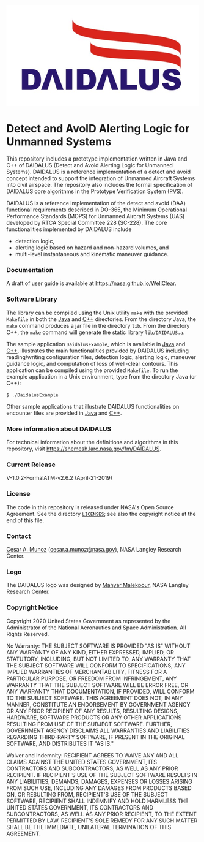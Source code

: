 ![](docs/DAIDALUS.jpeg "")

Detect and AvoID Alerting Logic for Unmanned Systems
========

This repository includes a prototype implementation written in Java and
C++ of DAIDALUS (Detect and Avoid Alerting Logic for Unmanned Systems).
DAIDALUS is a reference implementation of a detect and avoid concept
intended to support the integration of Unmanned Aircraft Systems into
civil airspace.
The repository also includes the formal specification
of DAIDALUS core algorithms in the Prototype Verification System ([PVS](http://pvs.csl.sri.com)).

DAIDALUS is a
reference implementation of the detect and avoid (DAA) functional
requirements  described in DO-365, the Minimum Operational Performance Standards (MOPS)
for Unmanned Aircraft Systems (UAS)  developed by RTCA
Special Committee 228 (SC-228). The core functionalities implemented by DAIDALUS include

*  detection logic,
*  alerting logic based on hazard and non-hazard volumes, and
*  multi-level instantaneous and kinematic maneuver guidance.

### Documentation

A draft of user guide is available at https://nasa.github.io/WellClear. 

### Software Library
The library can be compiled using the Unix utility `make` with the
provided `Makefile` in both the [Java](Java/Makefile) and
[C++](C++/Makefile) directories. From the directory Java,
the `make` command produces a jar file in the directory `lib`.
From the directory C++, the `make` command will generate the static library
`lib/DAIDALUS.a`.

The sample application `DaidalusExample`, which is available in
[Java](Java/src/DaidalusExample.java) and
[C++](C++/src/DaidalusExample.cpp), illustrates the main
functionalities provided by DAIDALUS including reading/writing
configuration files, detection logic, alerting logic, maneuver
guidance logic, and computation of loss of well-clear contours.  This
application can be compiled using the provided `Makefile`.
To run the example application in a Unix environment, type from the
directory Java (or C++):

```
$ ./DaidalusExample
```

Other sample applications that illustrate DAIDALUS functionalities on
encounter files are provided in [Java](Java/README.md) and
[C++](C++/README.md).

### More information about DAIDALUS
For technical information about the definitions and algorithms in this
repository, visit https://shemesh.larc.nasa.gov/fm/DAIDALUS.

### Current Release

V-1.0.2-FormalATM-v2.6.2 (April-21-2019)

### License

The code in this repository is released under NASA's Open Source
Agreement.  See the directory [`LICENSES`](LICENSES); see also the copyright notice at the end of this file. 

### Contact

[Cesar A. Munoz](http://shemesh.larc.nasa.gov/people/cam) (cesar.a.munoz@nasa.gov), NASA Langley Research Center.

### Logo

The DAIDALUS logo was designed by 
[Mahyar Malekpour](http://shemesh.larc.nasa.gov/people/mrm/publications.htm#ETC), NASA Langley Research Center.

### Copyright Notice

Copyright 2020 United States Government as represented by the Administrator of the National Aeronautics and Space Administration. All Rights Reserved.

No Warranty: THE SUBJECT SOFTWARE IS PROVIDED "AS IS" WITHOUT ANY WARRANTY OF ANY KIND, EITHER EXPRESSED, IMPLIED, OR STATUTORY, INCLUDING, BUT NOT LIMITED TO, ANY WARRANTY THAT THE SUBJECT SOFTWARE WILL CONFORM TO SPECIFICATIONS, ANY IMPLIED WARRANTIES OF MERCHANTABILITY, FITNESS FOR A PARTICULAR PURPOSE, OR FREEDOM FROM INFRINGEMENT, ANY WARRANTY THAT THE SUBJECT SOFTWARE WILL BE ERROR FREE, OR ANY WARRANTY THAT DOCUMENTATION, IF PROVIDED, WILL CONFORM TO THE SUBJECT SOFTWARE. THIS AGREEMENT DOES NOT, IN ANY MANNER, CONSTITUTE AN ENDORSEMENT BY GOVERNMENT AGENCY OR ANY PRIOR RECIPIENT OF ANY RESULTS, RESULTING DESIGNS, HARDWARE, SOFTWARE PRODUCTS OR ANY OTHER APPLICATIONS RESULTING FROM USE OF THE SUBJECT SOFTWARE.  FURTHER, GOVERNMENT AGENCY DISCLAIMS ALL WARRANTIES AND LIABILITIES REGARDING THIRD-PARTY SOFTWARE, IF PRESENT IN THE ORIGINAL SOFTWARE, AND DISTRIBUTES IT "AS IS."

Waiver and Indemnity: RECIPIENT AGREES TO WAIVE ANY AND ALL CLAIMS AGAINST THE UNITED STATES GOVERNMENT, ITS CONTRACTORS AND SUBCONTRACTORS, AS WELL AS ANY PRIOR RECIPIENT.  IF RECIPIENT'S USE OF THE SUBJECT SOFTWARE RESULTS IN ANY LIABILITIES, DEMANDS, DAMAGES, EXPENSES OR LOSSES ARISING FROM SUCH USE, INCLUDING ANY DAMAGES FROM PRODUCTS BASED ON, OR RESULTING FROM, RECIPIENT'S USE OF THE SUBJECT SOFTWARE, RECIPIENT SHALL INDEMNIFY AND HOLD HARMLESS THE UNITED STATES GOVERNMENT, ITS CONTRACTORS AND SUBCONTRACTORS, AS WELL AS ANY PRIOR RECIPIENT, TO THE EXTENT PERMITTED BY LAW.  RECIPIENT'S SOLE REMEDY FOR ANY SUCH MATTER SHALL BE THE IMMEDIATE, UNILATERAL TERMINATION OF THIS AGREEMENT.
